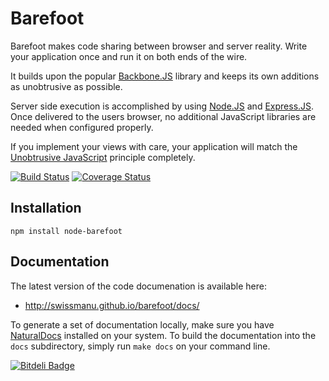 # Barefoot
Barefoot makes code sharing between browser and server reality. Write your application once and run it on both ends of the wire.

It builds upon the popular [Backbone.JS](http://backbonejs.org/) library and keeps its own additions as unobtrusive as possible.

Server side execution is accomplished by using [Node.JS](http://nodejs.org/) and [Express.JS](http://expressjs.com/). Once delivered to the users browser, no additional JavaScript libraries are needed when configured properly.

If you implement your views with care, your application will match the [Unobtrusive JavaScript](http://roca-style.org/#unobtrusive-javascript) principle completely.

[![Build Status](https://travis-ci.org/swissmanu/barefoot.png?branch=master)](https://travis-ci.org/swissmanu/barefoot) [![Coverage Status](https://coveralls.io/repos/swissmanu/barefoot/badge.png?branch=master)](https://coveralls.io/r/swissmanu/barefoot)



## Installation

	npm install node-barefoot

## Documentation
The latest version of the code documenation is available here:
* http://swissmanu.github.io/barefoot/docs/

To generate a set of documentation locally, make sure you have [NaturalDocs](http://www.naturaldocs.org/) installed on your system. To build the documentation into the `docs` subdirectory, simply run `make docs` on your command line.

[![Bitdeli Badge](https://d2weczhvl823v0.cloudfront.net/swissmanu/barefoot/trend.png)](https://bitdeli.com/free "Bitdeli Badge")
